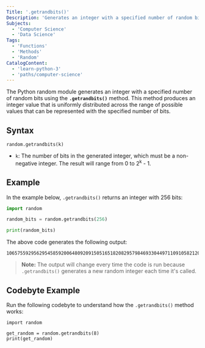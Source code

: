 ```yaml
---
Title: '.getrandbits()'
Description: 'Generates an integer with a specified number of random bits.'
Subjects:
  - 'Computer Science'
  - 'Data Science'
Tags:
  - 'Functions'
  - 'Methods'
  - 'Random'
CatalogContent:
  - 'learn-python-3'
  - 'paths/computer-science'
---
```


The Python random module generates an integer with a specified number of random bits using the **`.getrandbits()`** method. This method produces an integer value that is uniformly distributed across the range of possible values that can be represented with the specified number of bits.

## Syntax

```pseudo
random.getrandbits(k)
```

- `k`: The number of bits in the generated integer, which must be a non-negative integer. The result will range from 0 to 2<sup>k</sup> - 1.

## Example

In the example below, `.getrandbits()` returns an integer with 256 bits: 

```py 
import random 

random_bits = random.getrandbits(256)

print(random_bits)
```

The above code generates the following output:

```shell
10657559295629545859200648092091505165182082957984693304497110910582120092295
```

> **Note:** The output will change every time the code is run because `.getrandbits()` generates a new random integer each time it's called.

## Codebyte Example 

Run the following codebyte to understand how the `.getrandbits()` method works:

```codebyte/python
import random 

get_random = random.getrandbits(8)
print(get_random)
```
